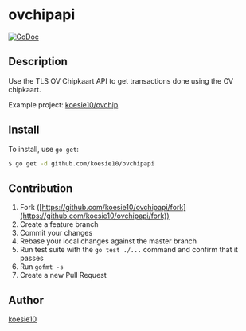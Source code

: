 # ovchipapi

[![GoDoc](https://godoc.org/github.com/koesie10/ovchipapi?status.svg)](https://godoc.org/github.com/koesie10/ovchipapi)

## Description

Use the TLS OV Chipkaart API to get transactions done using the OV chipkaart.

Example project: [koesie10/ovchip](https://github.com/koesie10/ovchip)

## Install

To install, use `go get`:

```bash
$ go get -d github.com/koesie10/ovchipapi
```

## Contribution

1. Fork ([https://github.com/koesie10/ovchipapi/fork](https://github.com/koesie10/ovchipapi/fork))
1. Create a feature branch
1. Commit your changes
1. Rebase your local changes against the master branch
1. Run test suite with the `go test ./...` command and confirm that it passes
1. Run `gofmt -s`
1. Create a new Pull Request

## Author

[koesie10](https://github.com/koesie10)
